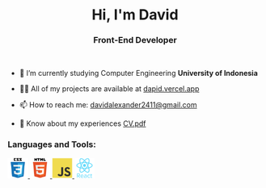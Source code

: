 <h1 align="center">Hi, I'm David</h1>
<h3 align="center">Front-End Developer</h3>
<br>

- 🌱 I’m currently studying Computer Engineering **University of Indonesia**

- 👨‍💻 All of my projects are available at [dapid.vercel.app](dapid.vercel.app)

- 📫 How to reach me: davidalexander2411@gmail.com

- 📄 Know about my experiences [CV.pdf](https://drive.google.com/file/d/1YivXloEcfDOjZzZO7bcjBAmeup7gPshP/view?usp=sharing)

<h3 align="left">Languages and Tools:</h3>
<p align="left"> <a href="https://www.w3schools.com/css/" target="_blank" rel="noreferrer"> <img src="https://raw.githubusercontent.com/devicons/devicon/master/icons/css3/css3-original-wordmark.svg" alt="css3" width="40" height="40"/> </a> <a href="https://www.w3.org/html/" target="_blank" rel="noreferrer"> <img src="https://raw.githubusercontent.com/devicons/devicon/master/icons/html5/html5-original-wordmark.svg" alt="html5" width="40" height="40"/> </a> <a href="https://developer.mozilla.org/en-US/docs/Web/JavaScript" target="_blank" rel="noreferrer"> <img src="https://raw.githubusercontent.com/devicons/devicon/master/icons/javascript/javascript-original.svg" alt="javascript" width="40" height="40"/> </a> <a href="https://reactjs.org/" target="_blank" rel="noreferrer"> <img src="https://raw.githubusercontent.com/devicons/devicon/master/icons/react/react-original-wordmark.svg" alt="react" width="40" height="40"/> </a> </p>
